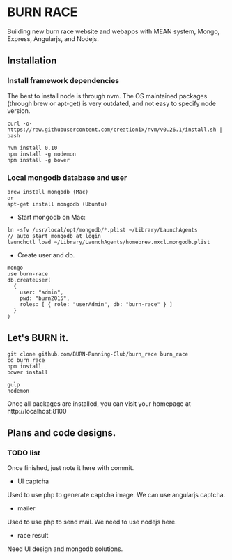 # BURN RACE

Building new burn race website and webapps with MEAN system, Mongo, Express, Angularjs, and Nodejs. 

## Installation

### Install framework dependencies

The best to install node is through nvm. The OS maintained packages (through brew or 
apt-get) is very outdated, and not easy to specify node version.

```
curl -o- https://raw.githubusercontent.com/creationix/nvm/v0.26.1/install.sh | bash

nvm install 0.10 
npm install -g nodemon 
npm install -g bower
```

### Local mongodb database and user

```
brew install mongodb (Mac)
or
apt-get install mongodb (Ubuntu)
```

* Start mongodb on Mac:

```
ln -sfv /usr/local/opt/mongodb/*.plist ~/Library/LaunchAgents
// auto start mongodb at login
launchctl load ~/Library/LaunchAgents/homebrew.mxcl.mongodb.plist
```

* Create user and db.

```
mongo
use burn-race
db.createUser(
  {
    user: "admin",
    pwd: "burn2015",
    roles: [ { role: "userAdmin", db: "burn-race" } ]
  }
)
```

## Let's BURN it.

```
git clone github.com/BURN-Running-Club/burn_race burn_race
cd burn_race
npm install
bower install

gulp
nodemon 
```

Once all packages are installed, you can visit your homepage at 
http://localhost:8100


## Plans and code designs.

### TODO list

Once finished, just note it here with commit. 

* UI captcha

Used to use php to generate captcha image. We can use angularjs captcha.

* mailer

Used to use php to send mail. We need to use nodejs here.

* race result

Need UI design and mongodb solutions.
